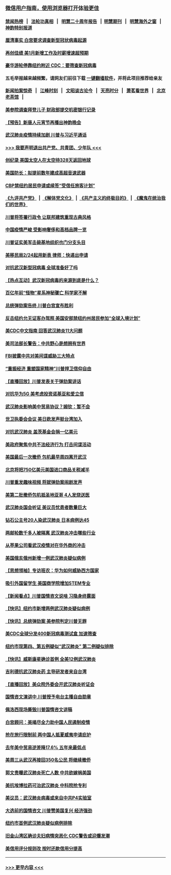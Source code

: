 ### [微信用户指南，使用浏览器打开体验更佳](https://github.com/gfw-breaker/banned-news1/blob/master/indexes/wechat-guide.md?t=0)
#### [禁闻热榜](热点新闻.md?t=0)  &nbsp;&nbsp;|&nbsp;&nbsp; [法轮功真相](https://github.com/gfw-breaker/truth/blob/master/README.md?t=0) &nbsp;&nbsp;|&nbsp;&nbsp; [明慧二十周年报告](https://github.com/gfw-breaker/mh-reports/blob/master/README.md?t=0) &nbsp;&nbsp;|&nbsp;&nbsp;[明慧期刊](https://github.com/gfw-breaker/mh-qikan) &nbsp;&nbsp;|&nbsp;&nbsp; [明慧海外之窗](https://github.com/gfw-breaker/mh-news/blob/master/README.md?t=0) &nbsp;&nbsp;|&nbsp;&nbsp; [神韵特别报道](https://github.com/gfw-breaker/mh-news/blob/master/shenyun.md?t=0)
#### [厘清事实 白宫要求调查新型冠状病毒起源](../pages/nsc412/n11852106.md?t=02080122) 
#### [再创佳绩 美1月新增工作及时薪增速超预期](../pages/nsc412/n11852174.md?t=02080122) 
#### [豪华游轮停靠纽约附近 CDC：要筛查新冠病毒](../pages/nsc412/n11852085.md?t=02080122) 
#### 五毛举报越来越频繁，请网友们前往下载 [一键翻墙软件](https://github.com/gfw-breaker/ssr-accounts)，并将此项目推荐给亲友
#### [新闻拍案惊奇](https://github.com/gfw-breaker/banned-news1/blob/master/pages/link4.md) &nbsp;&nbsp;|&nbsp;&nbsp; [江峰时刻](https://github.com/gfw-breaker/banned-news1/blob/master/pages/link4.md) &nbsp;&nbsp;|&nbsp;&nbsp; [文昭谈古论今](https://github.com/gfw-breaker/banned-news1/blob/master/pages/link4.md) &nbsp;&nbsp;|&nbsp;&nbsp; [天亮时分](https://github.com/gfw-breaker/banned-news1/blob/master/pages/link4.md) &nbsp;&nbsp;|&nbsp;&nbsp; [萧茗看世界](https://github.com/gfw-breaker/banned-news1/blob/master/pages/link4.md) &nbsp;&nbsp;|&nbsp;&nbsp; [北京老茶馆](https://github.com/gfw-breaker/banned-news1/blob/master/pages/link4.md) &nbsp;&nbsp;|&nbsp;&nbsp; 
#### [美参院调查拜登儿子 财政部提交机密银行记录](../pages/nsc412/n11851808.md?t=02080122) 
#### [【预告】新唐人元宵节再播出神韵晚会](../pages/nsc412/n11843192.md?t=02080122) 
#### [武汉肺炎疫情持续加剧 川普与习近平通话](../pages/nsc412/n11851613.md?t=02080122) 
#### [>>> 我要声明退出共产党、共青团、少年队 <<<](https://github.com/begood0513/goodnews/blob/master/quit/letter.md) 
#### [创纪录 美国太空人在太空待328天返回地球](../pages/nsc412/n11851266.md?t=02080122) 
#### [美国防长：拟提前数年建成高超音速武器](../pages/nsc412/n11850959.md?t=02080122) 
#### [CBP禁纽约居民申请或续签“受信任旅客计划”](../pages/nsc412/n11850857.md?t=02080122) 
#### [《九评共产党》](https://github.com/begood0513/9ping.md/blob/master/README.md) &nbsp;|&nbsp; [《解体党文化》](../../../../jtdwh.md/blob/master/README.md)  &nbsp;|&nbsp; [《共产主义的终极目的》](../../../../gczydzjmd.md/blob/master/README.md) &nbsp;|&nbsp; [《魔鬼在统治我们的世界》](../../../../mgztzwmdsj.md/blob/master/README.md) 
#### [川普将签署行政令 让联邦建筑重现古典风格](../pages/nsc412/n11850654.md?t=02080122) 
#### [中国疫情严峻 受影响奢侈和高档品牌一览](../pages/nsc412/n11850319.md?t=02080122) 
#### [川普证实美军击毙基地组织也门分支头目](../pages/nsc412/n11850383.md?t=02080122) 
#### [美移民局2/24起用新表 律师：快递出申请](../pages/nsc412/n11848220.md?t=02080122) 
#### [对抗武汉新型冠病毒 全球准备好了吗](../pages/nsc412/n11850142.md?t=02080122) 
#### [【热点互动】武汉新冠病毒的来源到底是什么？](../pages/nsc412/n11849749.md?t=02080122) 
#### [百亿年前“怪物”星系神秘骤亡 科学家不解](../pages/nsc412/n11849863.md?t=02080122) 
#### [总统弹劾案告终 川普白宫宣布胜利](../pages/nsc412/n11849985.md?t=02080122) 
#### [反击纽约允无证客办驾照  美国安部禁纽约州居民参加“全球入境计划”](../pages/nsc412/n11849828.md?t=02080122) 
#### [美CDC中文指南 回答武汉肺炎11大问题](../pages/nsc412/n11849703.md?t=02080122) 
#### [美司法部长警告：中共野心是想拥有世界](../pages/nsc412/n11849769.md?t=02080122) 
#### [FBI披露中共对美间谍威胁三大特点](../pages/nsc412/n11849700.md?t=02080122) 
#### [“重振经济 重塑国家精神”川普捍卫信仰自由](../pages/nsc412/n11849641.md?t=02080122) 
#### [【直播回放】川普发表关于弹劾案讲话](../pages/nsc412/n11849472.md?t=02080122) 
#### [对抗华为5G 美考虑投资诺基亚和爱立信](../pages/nsc412/n11849510.md?t=02080122) 
#### [武汉肺炎影响美中贸易协议？姆钦：暂不会](../pages/nsc412/n11849497.md?t=02080122) 
#### [世卫执委会会议 美日欧发声挺台湾加入](../pages/nsc412/n11849433.md?t=02080122) 
#### [对抗武汉肺炎 盖茨基金会捐一亿美元](../pages/nsc412/n11848953.md?t=02080122) 
#### [美政府聚焦中共不法经济行为 打击间谍活动](../pages/nsc412/n11849322.md?t=02080122) 
#### [美国最后一次撤侨 包机最早周四离开武汉](../pages/nsc412/n11849395.md?t=02080122) 
#### [北京将把750亿美元美国进口商品关税减半](../pages/nsc412/n11848896.md?t=02080122) 
#### [川普重发趣味视频 将就弹劾案闹剧发声](../pages/nsc412/n11848715.md?t=02080122) 
#### [美第二批撤侨包机抵圣地亚哥 4人发烧送医](../pages/nsc412/n11847923.md?t=02080122) 
#### [武汉肺炎国会听证 美议员忧患者数量巨大](../pages/nsc412/n11844851.md?t=02080122) 
#### [钻石公主号20人染武汉肺炎 日本病例达45](../pages/nsc412/n11847823.md?t=02080122) 
#### [两邮轮数千多人被隔离 武汉肺炎冲击哪些行业](../pages/nsc412/n11847456.md?t=02080122) 
#### [从苹果公司看武汉疫情对在华外商的冲击](../pages/nsc412/n11847586.md?t=02080122) 
#### [美国俄亥俄州新增一例武汉肺炎疑似病例](../pages/nsc412/n11847714.md?t=02080122) 
#### [【思想领袖】专访班农：华为如何威胁西方国家](../pages/nsc412/n11847306.md?t=02080122) 
#### [吸引外国留学生 美国商学院增加STEM专业](../pages/nsc412/n11847417.md?t=02080122) 
#### [【新闻看点】川普国情咨文说啥 习隐身终露面](../pages/nsc412/n11847016.md?t=02080122) 
#### [【快讯】纽约市新增两例武汉肺炎疑似病例](../pages/nsc412/n11847250.md?t=02080122) 
#### [【快讯】总统弹劾案 美参院判定川普无罪](../pages/nsc412/n11847316.md?t=02080122) 
#### [美CDC全球分发400新冠病毒测试盒 加速筛查](../pages/nsc412/n11847260.md?t=02080122) 
#### [纽约市现第四、第五例疑似“武汉肺炎”   第二例疑似排除](../pages/nsc412/n11847332.md?t=02080122) 
#### [【快讯】威斯康星确诊首例 全美12例武汉肺炎](../pages/nsc412/n11847162.md?t=02080122) 
#### [吉利德抗武汉肺炎药 主导研发者来自台湾](../pages/nsc412/n11847064.md?t=02080122) 
#### [【直播回放】美众院外委会开武汉肺炎听证会](../pages/nsc412/n11846727.md?t=02080122) 
#### [国情咨文演讲中 川普授予电台主播自由勋章](../pages/nsc412/n11846815.md?t=02080122) 
#### [佩洛西现场撕毁川普国情咨文讲稿](../pages/nsc412/n11846724.md?t=02080122) 
#### [白宫顾问：美竭尽全力助中国人民遏制疫情](../pages/nsc412/n11846756.md?t=02080122) 
#### [抢在旅行限制前 两中国人抵夏威夷申请庇护](../pages/nsc412/n11846866.md?t=02080122) 
#### [去年美中贸易逆差降17.6% 五年来最低点](../pages/nsc412/n11846755.md?t=02080122) 
#### [美周三从武汉再接回350名公民 将继续撤侨](../pages/nsc412/n11846705.md?t=02080122) 
#### [郭文贵曝武汉肺炎死亡人数 中共欲嫁祸美国](../pages/nsc412/n11846240.md?t=02080122) 
#### [美抗埃博拉药可治武汉肺炎 中科院抢专利](../pages/nsc412/n11846409.md?t=02080122) 
#### [美议员：武汉肺炎病毒或来自中共P4实验室](../pages/nsc412/n11846043.md?t=02080122) 
#### [大选前的国情咨文 川普赞美国复兴 经济强劲](../pages/nsc412/n11845526.md?t=02080122) 
#### [纽约市首例武汉肺炎疑似病例排除](../pages/nsc412/n11844989.md?t=02080122) 
#### [旧金山湾区确诊夫妇病情突恶化 CDC警告或迎爆发潮](../pages/nsc412/n11845730.md?t=02080122) 
#### [美信用评分规则改  按时还款信用分提高](../pages/nsc412/n11845488.md?t=02080122) 

----
#### [ >>> 更早内容 <<< ](../indexes/nsc412-earlier.md)
